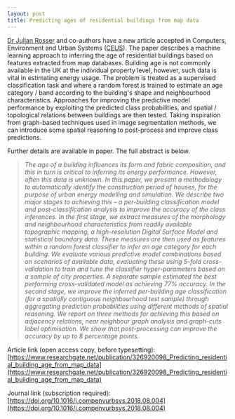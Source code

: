 ```yaml
---
layout: post
title: Predicting ages of residential buildings from map data
---
```


[Dr Julian Rosser](https://www.researchgate.net/profile/Julian_Rosser) and co-authors have a new article accepted in Computers, Environment and Urban Systems ([CEUS](https://www.journals.elsevier.com/computers-environment-and-urban-systems)). The paper describes a machine learning approach to inferring the age of residential buildings based on features extracted from map databases. Building age is not commonly available in the UK at the individual property level, however, such data is vital in estimating energy usage. The problem is treated as a supervised classification task and where a random forest is trained to estimate an age category / band according to the building's shape and neighbourhood characteristics. Approaches for improving the predictive model performance by exploiting the predicted class probabilities, and spatial / topological relations between buildings are then tested. Taking inspiration from graph-based techniques used in image segmentation methods, we can introduce some spatial reasoning to post-process and improve class predictions. 

Further details are available in paper. The full abstract is below.

>*The age of a building influences its form and fabric composition, and this in turn is critical to inferring its energy performance. However, often this data is unknown. In this paper, we present a methodology to automatically identify the construction period of houses, for the purpose of urban energy modelling and simulation. We describe two major stages to achieving this – a per-building classification model and post-classification analysis to improve the accuracy of the class inferences. In the first stage, we extract measures of the morphology and neighbourhood characteristics from readily available topographic mapping, a high-resolution Digital Surface Model and statistical boundary data. These measures are then used as features within a random forest classifier to infer an age category for each building. We evaluate various predictive model combinations based on scenarios of available data, evaluating these using 5-fold cross-validation to train and tune the classifier hyper-parameters based on a sample of city properties. A separate sample estimated the best performing cross-validated model as achieving 77% accuracy. In the second stage, we improve the inferred per-building age classification (for a spatially contiguous neighbourhood test sample) through aggregating prediction probabilities using different methods of spatial reasoning. We report on three methods for achieving this based on adjacency relations, near neighbour graph analysis and graph-cuts label optimisation. We show that post-processing can improve the accuracy by up to 8 percentage points.*


Article link (open access copy, before typesetting): [https://www.researchgate.net/publication/326920098_Predicting_residential_building_age_from_map_data](https://www.researchgate.net/publication/326920098_Predicting_residential_building_age_from_map_data)

Journal link (subscription required):
[https://doi.org/10.1016/j.compenvurbsys.2018.08.004](https://doi.org/10.1016/j.compenvurbsys.2018.08.004)
